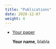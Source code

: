 ```yaml
---
title: "Publications"
date: 2020-12-07
weight: 4
---
```


- [Your paper]()
  
  **Your name**, blabla
